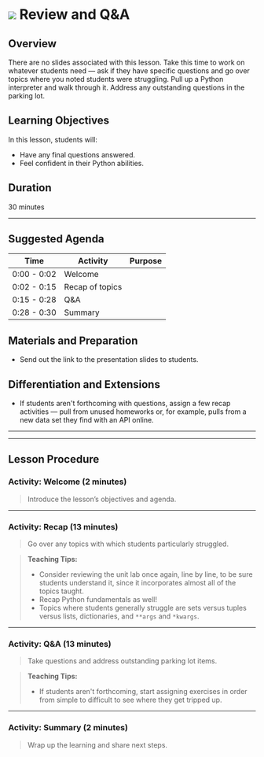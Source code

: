 # ![](https://ga-dash.s3.amazonaws.com/production/assets/logo-9f88ae6c9c3871690e33280fcf557f33.png) Review and Q&A

## Overview
There are no slides associated with this lesson. Take this time to work on whatever students need — ask if they have specific questions and go over topics where you noted students were struggling. Pull up a Python interpreter and walk through it. Address any outstanding questions in the parking lot.


## Learning Objectives
In this lesson, students will:
- Have any final questions answered.
- Feel confident in their Python abilities.

## Duration
30 minutes

---

## Suggested Agenda
<!--- Provide a breakdown of what will happen in this lesson. --->

| Time | Activity | Purpose |
| --- | --- | --- |
| 0:00 - 0:02 | Welcome |
| 0:02 - 0:15 | Recap of topics |
| 0:15 - 0:28 | Q&A |
| 0:28 - 0:30 | Summary |



## Materials and Preparation
- Send out the link to the presentation slides to students.

## Differentiation and Extensions
- If students aren't forthcoming with questions, assign a few recap activities — pull from unused homeworks or, for example, pulls from a new data set they find with an API online.

---
---

## Lesson Procedure

### Activity: Welcome (2 minutes)
> Introduce the lesson’s objectives and agenda.

---

### Activity: Recap (13 minutes)
> Go over any topics with which students particularly struggled.

> **Teaching Tips:**
> - Consider reviewing the unit lab once again, line by line, to be sure students understand it, since it incorporates almost all of the topics taught.
> - Recap Python fundamentals as well!
> - Topics where students generally struggle are sets versus tuples versus lists, dictionaries, and `**args` and `*kwargs`.

---

### Activity: Q&A (13 minutes)
> Take questions and address outstanding parking lot items.

> **Teaching Tips:**
> - If students aren't forthcoming, start assigning exercises in order from simple to difficult to see where they get tripped up.

---

### Activity: Summary (2 minutes)
> Wrap up the learning and share next steps.

